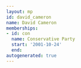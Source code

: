 ```yaml
---
layout: mp
id: david_cameron
name: David Cameron
memberships:
- id: con
  name: Conservative Party
  start: '2001-10-24'
  end: 
autogenerated: true
---
```

